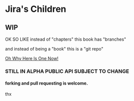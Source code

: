 # Jira's Children

## WIP

OK SO LIKE instead of "chapters" this book has "branches"

and instead of being a "book" this is a "git repo"

[Oh Why Here Is One Now!](https://github.com/coleww/Jiras_children/tree/origins)

### STILL IN ALPHA PUBLIC API SUBJECT TO CHANGE

#### forking and pull requesting is welcome.

thx

